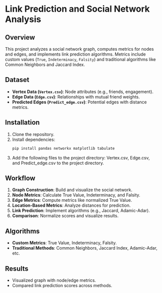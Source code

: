 # Link Prediction and Social Network Analysis

## Overview
This project analyzes a social network graph, computes metrics for nodes and edges, and implements link prediction algorithms. Metrics include custom values (`True`, `Indeterminacy`, `Falsity`) and traditional algorithms like Common Neighbors and Jaccard Index.

## Dataset
- **Vertex Data (`Vertex.csv`)**: Node attributes (e.g., friends, engagement).
- **Edge Data (`Edge.csv`)**: Relationships with mutual friend weights.
- **Predicted Edges (`Predict_edge.csv`)**: Potential edges with distance metrics.

## Installation
1. Clone the repository.
2. Install dependencies:
   ```bash
   pip install pandas networkx matplotlib tabulate
3. Add the following files to the project directory: Vertex.csv, Edge.csv, and Predict_edge.csv to the project directory.
## Workflow
1. **Graph Construction**: Build and visualize the social network.
2. **Node Metrics**: Calculate True Value, Indeterminacy, and Falsity.
3. **Edge Metrics**: Compute metrics like normalized True Value.
4. **Location-Based Metrics**: Analyze distances for prediction.
5. **Link Prediction**: Implement algorithms (e.g., Jaccard, Adamic-Adar).
6. **Comparison**: Normalize scores and visualize results.
## Algorithms
- **Custom Metrics**: True Value, Indeterminacy, Falsity.
- **Traditional Methods**: Common Neighbors, Jaccard Index, Adamic-Adar, etc.
## Results
- Visualized graph with node/edge metrics.
- Compared link prediction scores across methods.


